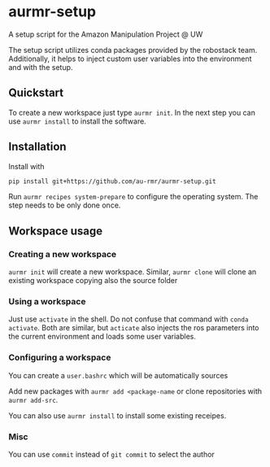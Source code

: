 # aurmr-setup 

A setup script for the Amazon Manipulation Project @ UW

The setup script utilizes conda packages provided by the robostack team.
Additionally, it helps to inject custom user variables into the environment and
with the setup.


## Quickstart

To create a new workspace just type `aurmr init`. In the next step you can use
`aurmr install` to install the software.


## Installation

Install with

```sh
pip install git+https://github.com/au-rmr/aurmr-setup.git
```

Run `aurmr recipes system-prepare` to configure the operating system. The step needs to
be only done once.

## Workspace usage

### Creating a new workspace

`aurmr init` will create a new workspace. Similar, `aurmr clone` will clone an
existing workspace copying also the source folder

### Using a workspace

Just use `activate` in the shell. Do not confuse that command with `conda
activate`. Both are similar, but `acticate` also injects the ros parameters
into the current environment and loads some user variables.

### Configuring a workspace

You can create a `user.bashrc` which will be automatically sources

Add new packages with `aurmr add <package-name` or clone repositories with
`aurmr add-src`.

You can also use `aurmr install` to install some existing receipes.


### Misc

You can use `commit` instead of `git commit` to select the author
